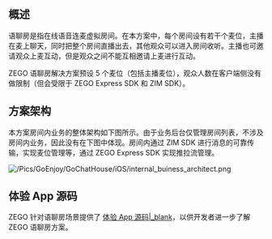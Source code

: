 ## 概述

语聊房是指在线语音连麦虚拟房间。在本方案中，每个房间设有若干个麦位，主播在麦上聊天，同时把整个房间直播出去，其他观众可以进入房间收听。主播也可邀请观众上麦互动，但是观众之间不能互相邀请上麦进行互动。

ZEGO 语聊房解决方案预设 5 个麦位（包括主播麦位），观众人数在客户端侧没有做限制（但会受限于 ZEGO Express SDK 和 ZIM SDK）。

## 方案架构

本方案房间内业务的整体架构如下图所示。由于业务后台仅管理房间列表，不涉及房间内业务，因此没有在下图中体现。房间内通过 ZIM SDK 进行消息的可靠传输，实现麦位管理等，通过 ZEGO Express SDK 实现推拉流管理。   

![/Pics/GoEnjoy/GoChatHouse/iOS/internal_buiness_architect.png](https://storage.zego.im/sdk-doc/Pics/GoEnjoy/GoChatHouse/iOS/internal_buiness_architect.png)

## 体验 App 源码

ZEGO 针对语聊房场景提供了 [体验 App 源码\|_blank](!ChatHouse-DownloadDemo)，以供开发者进一步了解 ZEGO 语聊房方案。
